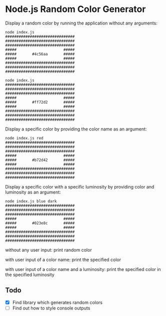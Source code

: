 # Node.js Random Color Generator

Display a random color by running the application without any arguments:

```
node index.js
###############################
###############################
###############################
#####                     #####
#####       #4c56aa       #####
#####                     #####
###############################
###############################
###############################

node index.js
###############################
###############################
###############################
#####                     #####
#####       #ff72d2       #####
#####                     #####
###############################
###############################
###############################
```

Display a specific color by providing the color name as an argument:

```
node index.js red
###############################
###############################
###############################
#####                     #####
#####       #b72d42       #####
#####                     #####
###############################
###############################
###############################
```

Display a specific color with a specific luminosity by providing color and luminosity as an argument:

```
node index.js blue dark
###############################
###############################
###############################
#####                     #####
#####       #023e8c       #####
#####                     #####
###############################
###############################
###############################
```

without any user input: print random color

with user input of a color name: print the specified color

with user input of a color name and a luminosity: print the specified color in the specified luminosity

## Todo

- [x] Find library which generates random colors
- [ ] Find out how to style console outputs
